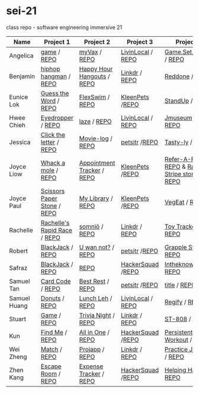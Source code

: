 # sei-21

class repo - software engineering immersive 21

| Name | Project 1 | Project 2 | Project 3 | Project 4 |
| ---- | --------- |---------- | --------- | --------- |
|Angelica|[game](https://angelferreros.github.io/project1-game/) / [REPO](https://github.com/AngelFerreros/project1-game)|[myVax](https://myvax-tracker.herokuapp.com/) / [REPO](https://github.com/AngelFerreros/project-2-myVax)|[LivinLocal]( https://livinlocal.herokuapp.com/) / [REPO](https://github.com/upieez/livin_local)|[Game,Set,Match!](https://dry-meadow-38718.herokuapp.com/) / [REPO](https://github.com/AngelFerreros/capstone)|
|Benjamin|[hiphop hangman](https://benjacoblee.github.io/hiphop-hangman/) / [REPO](https://github.com/benjacoblee/hiphop-hangman)|[Happy Hour Hangouts](https://happy-hour-hangouts.herokuapp.com/) / [REPO](https://github.com/benjacoblee/happy-hour-hangouts/)|[Linkdr](https://linkdr.herokuapp.com/) / [REPO](https://github.com/weizheng1910/linkdr)|[Reddone](https://reddone.herokuapp.com/) / [REPO](https://github.com/benjacoblee/Reddone)|
|Eunice Lok|[Guess the Word](https://prwhoeatsnonstop.github.io/guess-the-word-unit1-project/) / [REPO](https://github.com/prwhoeatsnonstop/guess-the-word-unit1-project)|[FlexSwim](https://flexswim.herokuapp.com/) / [REPO](https://github.com/prwhoeatsnonstop/ga-project2-FlexSwim)|[KleenPets](https://kleenpets.herokuapp.com/) /[REPO](https://github.com/joycemap/kleenPets)|[StandUp](https://standup-project4.herokuapp.com/) / [REPO](https://github.com/prwhoeatsnonstop/standup_project4)|
|Hwee Chieh|[Eyedropper](https://hweechieh.github.io/eyedropper/) / [REPO](https://github.com/hweechieh/eyedropper.git)|[laze](https://morning-river-60847.herokuapp.com/) / [REPO](https://github.com/hweechieh/laze)|[LivinLocal]( https://livinlocal.herokuapp.com/) / [REPO](https://github.com/upieez/livin_local)|[Jmuseum](https://jmuseum.herokuapp.com/) / [REPO](https://github.com/hweechieh/jmuseum.git)|
|Jessica|[Click the letter](https://jesst8.github.io/click_the_letters/) / [REPO](https://github.com/JessT8/click_the_letters)|[Movie-log](https://aqueous-waters-75512.herokuapp.com/movies/upcoming/1) / [REPO](https://github.com/JessT8/movie-log)|[petsitr](https://petsitr.herokuapp.com/) /[REPO](https://github.com/JessT8/petsitr)|[Tasty-ly](https://tasty-ly.herokuapp.com/) / [REPO](https://github.com/JessT8/tasty.ly)|
|Joyce Liow|[Whack a mole](http://www.joyceliow.com/Project_1/mole.html) / [REPO](https://github.com/joycemap/Project-Whack)|[Appointment Tracker](https://pacific-shore-10633.herokuapp.com/) / [REPO](https://github.com/joycemap/Appt-Tracker)|[KleenPets](https://kleenpets.herokuapp.com/) /[REPO](https://github.com/joycemap/kleenPets)|[Refer-A-Friend](https://referfriends.herokuapp.com/) / [REPO](https://github.com/joycemap/invite) & [Rails and Stripe store](https://tpshop.herokuapp.com/) / [REPO](https://github.com/joycemap/rails_shop)|
|Joyce Paul|[Scissors Paper Stone](https://joyce-paul.github.io/Project_1-Game/) / [REPO](https://github.com/joyce-paul/Project_1-Game)|[My Library](https://mylibrary-ga-app.herokuapp.com/) / [REPO](https://github.com/joyce-paul/SEI-Project-2)|[KleenPets](https://kleenpets.herokuapp.com/) /[REPO](https://github.com/joycemap/kleenPets)|[VegEat](https://vegeat.herokuapp.com) / [REPO](https://github.com/joyce-paul/projectvegeat)|
|Rachelle|[Rachelle's Rapid Race](https://rachellesg.github.io/rachelles-rapid-race/) / [REPO](https://github.com/rachellesg/rachelles-rapid-race)|[somniō](http://rachelles-somnio.herokuapp.com/) / [REPO](https://github.com/rachellesg/somnio)|[Linkdr](https://linkdr.herokuapp.com/) / [REPO](https://github.com/weizheng1910/linkdr)|[Toy Tracker](http://toytracker.herokuapp.com/) / [REPO](https://github.com/rachellesg/toytracker)|
|Robert|[BlackJack](https://dazzling-blackjack.netlify.com/) / [REPO](https://github.com/Flashrob/Blackjack)|[U wan not?](https://u-wan-not.herokuapp.com/) / [REPO](https://github.com/Flashrob/u-wan-not)|[petsitr](https://petsitr.herokuapp.com/) /[REPO](https://github.com/JessT8/petsitr)|[Grapple Stats](https://grapplestats.herokuapp.com/) / [REPO](https://github.com/Flashrob/grappler-stats)|
|Safraz|[BlackJack](https://safrazhakamali.github.io/BlackJack/) / [REPO](https://github.com/SafrazHakamali/BlackJack)|[REPO](https://github.com/SafrazHakamali/watchlist)|[HackerSquad](https://project-hackersquad.herokuapp.com/) /[REPO](https://github.com/TsaiRenkun/Hackersquad)|[Intheknow](https://in-the-know-sei21.herokuapp.com/) / [REPO](https://github.com/SafrazHakamali/intheknow)|
|Samuel Tan|[Card Code](https://samtanfl.github.io/Card-Code/) / [REPO](https://github.com/SamTanFL/Card-Code)|[Best Rest](https://best-rest.herokuapp.com/) / [REPO](https://github.com/SamTanFL/BestRest)|[petsitr](https://petsitr.herokuapp.com/) /[REPO](https://github.com/JessT8/petsitr)|[title]( link) / [REPO](link)|
|Samuel Huang|[Donuts](https://upieez.github.io/project-1-sei-21) / [REPO](https://github.com/upieez/project-1-sei-21)|[Lunch Leh](https://powerful-badlands-26853.herokuapp.com/) / [REPO](https://github.com/upieez/lunch-leh)|[LivinLocal]( https://livinlocal.herokuapp.com/) / [REPO](https://github.com/upieez/livin_local)|[Regify](https://regify.herokuapp.com/) / [REPO](https://github.com/upieez/regify)|
|Stuart|[Game](https://laustinspayce.github.io/game-project-1/) / [REPO](https://github.com/LaustinSpayce/game-project-1)|[Trivia Night](https://project-2-quiz.herokuapp.com/) / [REPO](https://github.com/LaustinSpayce/quiz-project-2)|[Linkdr](https://linkdr.herokuapp.com/) / [REPO](https://github.com/weizheng1910/linkdr)|[ST-808](https://st808.herokuapp.com/) / [REPO](https://github.com/LaustinSpayce/ST-808-Drum-Machine)|
|Kun|[Find Me](https://tsairenkun.github.io/Project_1/) / [REPO](https://github.com/TsaiRenkun/Project_1)|[All in One](https://all-in-one-project2.herokuapp.com/) / [REPO](https://github.com/TsaiRenkun/project2_AllinOne)|[HackerSquad](https://project-hackersquad.herokuapp.com/) /[REPO](https://github.com/TsaiRenkun/Hackersquad)|[Persistent Workout](https://workoutkeeper.herokuapp.com/) / [REPO](https://github.com/TsaiRenkun/Project4)|
|Wei Zheng|[Match](https://weizheng1910.github.io/project1) / [REPO](https://github.com/weizheng1910/project1)|[Projapp](https://pure-wildwood-44094.herokuapp.com/) / [REPO](https://github.com/weizheng1910/project2)|[Linkdr](https://linkdr.herokuapp.com/) / [REPO](https://github.com/weizheng1910/linkdr)|[Practice Journal](https://practicejournal.herokuapp.com/) / [REPO](https://github.com/weizheng1910/Note)|
|Zhen Kang|[Escape Room](https://lzhenkang.github.io/escape_mini_games_room/) / [REPO](https://github.com/lzhenkang/escape_mini_games_room)|[Expense Tracker](https://young-forest-33013.herokuapp.com/) / [REPO](https://github.com/lzhenkang/expense_tracker)|[HackerSquad](https://project-hackersquad.herokuapp.com/) /[REPO](https://github.com/TsaiRenkun/Hackersquad)|[Helping Hands](https://helping-hands-ga-project-4.herokuapp.com/) / [REPO](https://github.com/lzhenkang/finder)|
